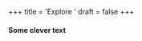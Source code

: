 +++
title = 'Explore '
draft = false
+++

#### Some clever text


<script src="https://cdnjs.cloudflare.com/ajax/libs/p5.js/1.4.0/p5.js"></script>
<script src="/js/learn.js"></script>
